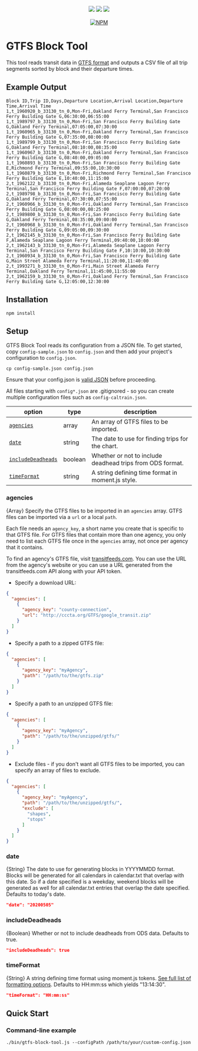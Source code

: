 <p align="center">
  <a href="https://www.npmjs.com/package/gtfs-block-tool" rel="nofollow"><img src="https://img.shields.io/npm/v/gtfs-block-tool.svg?style=flat" style="max-width: 100%;"></a>
  <a href="https://www.npmjs.com/package/gtfs-block-tool" rel="nofollow"><img src="https://img.shields.io/npm/dm/gtfs-block-tool.svg?style=flat" style="max-width: 100%;"></a>
  <img src="https://img.shields.io/badge/License-MIT-yellow.svg">
  <br /><br />
  <a href="https://nodei.co/npm/gtfs-block-tool/" rel="nofollow"><img src="https://nodei.co/npm/gtfs-block-tool.png?downloads=true" alt="NPM" style="max-width: 100%;"></a>
</p>

# GTFS Block Tool

This tool reads transit data in [GTFS format](https://developers.google.com/transit/gtfs/) and outputs a CSV file of all trip segments sorted by block and their departure times.

## Example Output

```csv
Block ID,Trip ID,Days,Departure Location,Arrival Location,Departure Time,Arrival Time
1,t_1960920_b_33130_tn_0,Mon-Fri,Oakland Ferry Terminal,San Francisco Ferry Building Gate G,06:30:00,06:55:00
1,t_1989797_b_33130_tn_0,Mon-Fri,San Francisco Ferry Building Gate G,Oakland Ferry Terminal,07:05:00,07:30:00
1,t_1960965_b_33130_tn_0,Mon-Fri,Oakland Ferry Terminal,San Francisco Ferry Building Gate G,07:35:00,08:00:00
1,t_1989799_b_33130_tn_0,Mon-Fri,San Francisco Ferry Building Gate G,Oakland Ferry Terminal,08:10:00,08:35:00
1,t_1960967_b_33130_tn_0,Mon-Fri,Oakland Ferry Terminal,San Francisco Ferry Building Gate G,08:40:00,09:05:00
1,t_1960893_b_33130_tn_0,Mon-Fri,San Francisco Ferry Building Gate E,Richmond Ferry Terminal,09:55:00,10:30:00
1,t_1960879_b_33130_tn_0,Mon-Fri,Richmond Ferry Terminal,San Francisco Ferry Building Gate E,10:40:00,11:15:00
2,t_1962122_b_33130_tn_0,Mon-Fri,Alameda Seaplane Lagoon Ferry Terminal,San Francisco Ferry Building Gate F,07:00:00,07:20:00
2,t_1989798_b_33130_tn_0,Mon-Fri,San Francisco Ferry Building Gate G,Oakland Ferry Terminal,07:30:00,07:55:00
2,t_1960966_b_33130_tn_0,Mon-Fri,Oakland Ferry Terminal,San Francisco Ferry Building Gate G,08:00:00,08:25:00
2,t_1989800_b_33130_tn_0,Mon-Fri,San Francisco Ferry Building Gate G,Oakland Ferry Terminal,08:35:00,09:00:00
2,t_1960968_b_33130_tn_0,Mon-Fri,Oakland Ferry Terminal,San Francisco Ferry Building Gate G,09:05:00,09:30:00
2,t_1962145_b_33130_tn_0,Mon-Fri,San Francisco Ferry Building Gate F,Alameda Seaplane Lagoon Ferry Terminal,09:40:00,10:00:00
2,t_1962143_b_33130_tn_0,Mon-Fri,Alameda Seaplane Lagoon Ferry Terminal,San Francisco Ferry Building Gate F,10:10:00,10:30:00
2,t_1960934_b_33130_tn_0,Mon-Fri,San Francisco Ferry Building Gate G,Main Street Alameda Ferry Terminal,11:20:00,11:40:00
2,t_1993271_b_33130_tn_0,Mon-Fri,Main Street Alameda Ferry Terminal,Oakland Ferry Terminal,11:45:00,11:55:00
2,t_1962159_b_33130_tn_0,Mon-Fri,Oakland Ferry Terminal,San Francisco Ferry Building Gate G,12:05:00,12:30:00
```

## Installation

    npm install

## Setup

GTFS Block Tool reads its configuration from a JSON file. To get started, copy `config-sample.json` to `config.json` and then add your project's configuration to `config.json`.

    cp config-sample.json config.json

Ensure that your config.json is [valid JSON](https://jsonformatter.curiousconcept.com) before proceeding.

All files starting with `config*.json` are .gitignored - so you can create multiple configuration files such as `config-caltrain.json`.

| option | type | description |
| ------ | ---- | ----------- |
| [`agencies`](#agencies) | array | An array of GTFS files to be imported. |
| [`date`](#date) | string | The date to use for finding trips for the chart. |
| [`includeDeadheads`](#includedeadheads) | boolean | Whether or not to include deadhead trips from ODS format. |
| [`timeFormat`](#timeformat) | string | A string defining time format in moment.js style. |

### agencies

{Array} Specify the GTFS files to be imported in an `agencies` array. GTFS files can be imported via a `url` or a local `path`.

Each file needs an `agency_key`, a short name you create that is specific to that GTFS file. For GTFS files that contain more than one agency, you only need to list each GTFS file once in the `agencies` array, not once per agency that it contains.

To find an agency's GTFS file, visit [transitfeeds.com](http://transitfeeds.com). You can use the
URL from the agency's website or you can use a URL generated from the transitfeeds.com
API along with your API token.

* Specify a download URL:
```json
{
  "agencies": [
    {
      "agency_key": "county-connection",
      "url": "http://cccta.org/GTFS/google_transit.zip"
    }
  ]
}
```

* Specify a path to a zipped GTFS file:
```json
{
  "agencies": [
    {
      "agency_key": "myAgency",
      "path": "/path/to/the/gtfs.zip"
    }
  ]
}
```
* Specify a path to an unzipped GTFS file:
```json
{
  "agencies": [
    {
      "agency_key": "myAgency",
      "path": "/path/to/the/unzipped/gtfs/"
    }
  ]
}
```

* Exclude files - if you don't want all GTFS files to be imported, you can specify an array of files to exclude.

```json
{
  "agencies": [
    {
      "agency_key": "myAgency",
      "path": "/path/to/the/unzipped/gtfs/",
      "exclude": [
        "shapes",
        "stops"
      ]
    }
  ]
}
```

### date

{String} The date to use for generating blocks in YYYYMMDD format. Blocks will be generated for all calendars in calendar.txt that overlap with this date. So if a date specified is a weekday, weekend blocks will be generated as well for all calendar.txt entries that overlap the date specified. Defaults to today's date.

```json
"date": "20200505"
```

### includeDeadheads

{Boolean} Whether or not to include deadheads from ODS data. Defaults to true.

```json
"includeDeadheads": true
```

### timeFormat​

{String} A string defining time format using moment.js tokens. [See full list of formatting options](https://momentjs.com/docs/#/displaying/format/). Defaults to HH:mm:ss which yields "13:14:30".

```json
"timeFormat": "HH:mm:ss"
```

## Quick Start

### Command-line example

    ./bin/gtfs-block-tool.js --configPath /path/to/your/custom-config.json
